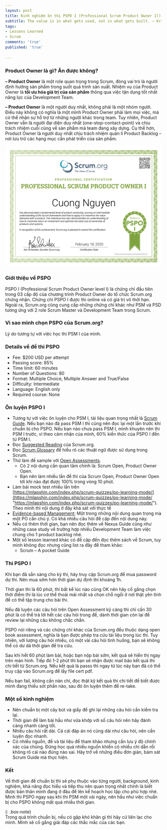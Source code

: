 ```yaml
---
layout: post
title: Kinh nghiệm ôn thi PSPO I (Professional Scrum Product Owner I))
subtitle: The value is in what gets used, not in what gets built. — Kris Gale
tags:
- Lessons Learned
- Scrum
comments: 'true'
published: 'true'

---
```

### Product Owner là gì? Ăn được không?

**– Product Owner** là một role quan trọng trong Scrum, đóng vai trò là người định hướng sản phẩm trong suốt quá trình sản xuất. Nhiệm vụ của Product Owner là **tối ưu hóa giá trị của sản phẩm** thông qua việc tận dụng tốt nhất năng lực của Development Team.

**– Product Owner** là một người duy nhất, không phải là một nhóm người. Điều này không có nghĩa là một mình Product Owner phải làm mọi việc, mà có thể nhận sự hỗ trợ từ những người khác trong team. Tuy nhiên, Product Owner vẫn là người đại diện duy nhất (one-stop-contact-point) và chịu trách nhiệm cuối cùng về sản phẩm mà team đang xây dựng. Cụ thể hơn, Product Owner là người duy nhất chịu trách nhiệm quản lí Product Backlog – nơi lưu trữ các hạng mục cần phát triển của sản phẩm.

![](/uploads/20200617-e51c3f9a-f974-42cd-bf67-7a46ef3fbf81.png)

### Giới thiệu về PSPO

PSPO I (Professional Scrum Product Owner level I) là chứng chỉ đầu tiên trong 03 cấp độ của chương trình Product Owner do tổ chức Scrum.org chứng nhận. Chứng chỉ PSPO I được thi online và có giá trị vô thời hạn. Ngoài ra, Scrum.org cũng cung cấp những chứng chỉ khác như PSM và PSD tương ứng với 2 role Scrum Master và Development Team trong Scrum.

### Vì sao mình chọn PSPO của Scrum.org?

Lý do tương tự với việc học thi PSM I của mình.

### Details về đề thi PSPO

* Fee: $200 USD per attempt
* Passing score: 85%
* Time limit: 60 minutes
* Number of Questions: 80
* Format: Multiple Choice, Multiple Answer and True/False
* Difficulty: Intermediate
* Language: English only
* Required course: None

### Ôn luyện PSPO I

* Tương tự với việc ôn luyện cho PSM I, tài liệu quan trọng nhất là  [Scrum Guide](https://scrumguides.org/scrum-guide.html "Scrum Guide"). Nếu bạn nào đã pass PSM I thì cũng nên đọc lại một lần trước khi chuẩn bị cho PSPO. Nếu bạn nào chưa pass PSM I, mình khuyên nên thi PSM I trước, vì theo cảm nhận của mình, 60% kiến thức của PSPO I đến từ PSM I.
* Đọc [Suggested Reading](https://www.scrum.org/resources/suggested-reading-professional-scrum-product-owner "Suggested Reading") của Scrum.org.
* Đọc [Scrum Glossary](https://www.scrum.org/Resources/Scrum-Glossary) để hiểu rõ các thuật ngữ được sử dụng trong Scrum.
* Thử làm đề sample với [Open Assessments](https://www.scrum.org/open-assessments).
  * Có 2 nội dung cần quan tâm chính là: Scrum Open, Product Owner Open.
  * Bạn nên làm nhiều lần đề thi của Scrum Open, Product Owner Open tới khi nào đạt được 100% trong vòng 10 phút.
* Làm bài mock test nhiều lần trên [https://mlapshin.com/index.php/scrum-quizzes/po-learning-mode/](https://mlapshin.com/index.php/scrum-quizzes/po-learning-mode/ "https://mlapshin.com/index.php/scrum-quizzes/po-learning-mode/"). Theo mình thì nội dung ở đây khá sát với thực tế
* [Evidence-based Management](https://www.scrum.org/resources/evidence-based-management): Một trong những nội dung quan trọng mà một PO cần chú ý. Có khá nhiều câu hỏi đề cập đến nội dung này.
* Nếu có thêm thời gian, bạn nên đọc thêm về Nexus Guide cũng như những case study về trường hợp nhiều Development Team làm việc chung cho 1 product backlog nhé.
* Một số lesson learned khác có đề cập đến đọc thêm sách về Scrum, tuy mình không đọc nhưng cũng list ra đây để tham khảo:
  * Scrum – A pocket Guide

### Thi PSPO I

Khi bạn đã sẵn sàng cho kỳ thi, hãy truy cập Scrum.org để mua password dự thi. Nên mua sớm hơn thời gian dự định thi khoảng 1h.

Thời gian thi là 60 phút, thi bất kể lúc nào cũng OK nên hãy cố gắng chọn thời điểm thi là lúc cơ thể thoải mái nhất và chọn chỗ ngồi ở nơi thật yên tĩnh để có thể tập trung cho bài thi.

Nếu đã luyện các câu hỏi trên Open Assessment kỹ càng thì chỉ cần 30 phút là có thể trả lời hết các câu hỏi trong đề, dành thời gian còn lại để review lại những câu không chắc chắn.

PSPO nói riêng và các chứng chỉ khác của Scrum.org đều thuộc dạng open book assessment, nghĩa là bạn được phép tra cứu tài liệu trong lúc thi. Tuy nhiên, với lượng câu hỏi nhiều, có một vài câu hỏi tình huống, bạn sẽ không thể có dư dả thời gian để tra cứu.

Sau khi hết 60 phút làm bài, hoặc bạn nộp bài sớm, kết quả sẽ hiển thị ngay trên màn hình. Tiếp đó 1-2 phút thì bạn sẽ nhận được mail báo kết quả thi chi tiết từ Scrum.org. Nếu kết quả là passs thì ngay từ lúc này bạn đã có thể truy cập vào Scrum.org để lấy file cert pdf.

Nếu bạn fail, không cần nản chí, đọc thật kỹ kết quả thi chi tiết để biết được mình đang thiếu sót phần nào, sau đó ôn luyện thêm để re-take.

### Một số kinh nghiệm

* Nên chuẩn bị một cây bút và giấy để ghi lại những câu hỏi cần kiểm tra lại.
* Thời gian để làm bài hầu như vừa khớp với số câu hỏi nên hãy đánh càng nhanh càng tốt.
* Nhiều câu hỏi rất dài. Cả cái đáp án nó cũng dài như câu hỏi, nên cần luyện đọc nhanh.
* Có nhiều nguồn, đề và tài liệu để tham khảo nhưng cần lưu ý độ chính xác của chúng. Đừng học quá nhiều nguồn khiến có nhiều chỉ dẫn rồi không rõ cái nào đúng nào sai. Hãy trở về những điều đơn giản, bám sát Scrum Guide mà thực hiện.

### Kết

Về thời gian để chuẩn bị thì sẽ phụ thuộc vào từng người, background, kinh nghiệm, khả năng đọc hiểu và tiếp thu nên quan trọng nhất chính là biết được bản thân mình đang ở đâu để lên kế hoạch học tập cho phù hợp nhé. Mình thi PSPO ngay sau khi thi PSM một vài ngày, nên hầu như việc chuẩn bị cho PSPO không mất quá nhiều thời gian.

{: .box-note}  
Trong quá trình chuẩn bị, nếu có gặp khó khăn gì thì hãy cứ liên lạc cho mình. Mình sẽ cố gắng giải đáp các thắc mắc của các bạn.
